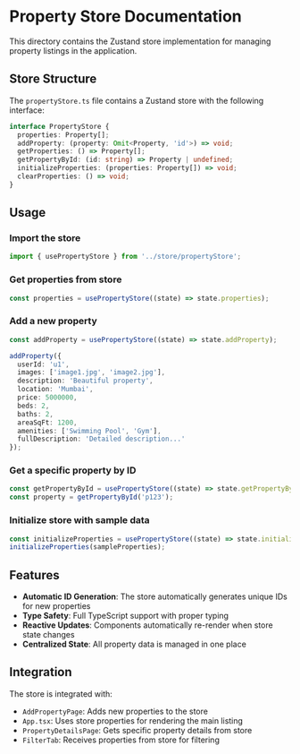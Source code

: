 # Property Store Documentation

This directory contains the Zustand store implementation for managing property listings in the application.

## Store Structure

The `propertyStore.ts` file contains a Zustand store with the following interface:

```typescript
interface PropertyStore {
  properties: Property[];
  addProperty: (property: Omit<Property, 'id'>) => void;
  getProperties: () => Property[];
  getPropertyById: (id: string) => Property | undefined;
  initializeProperties: (properties: Property[]) => void;
  clearProperties: () => void;
}
```

## Usage

### Import the store
```typescript
import { usePropertyStore } from '../store/propertyStore';
```

### Get properties from store
```typescript
const properties = usePropertyStore((state) => state.properties);
```

### Add a new property
```typescript
const addProperty = usePropertyStore((state) => state.addProperty);

addProperty({
  userId: 'u1',
  images: ['image1.jpg', 'image2.jpg'],
  description: 'Beautiful property',
  location: 'Mumbai',
  price: 5000000,
  beds: 2,
  baths: 2,
  areaSqFt: 1200,
  amenities: ['Swimming Pool', 'Gym'],
  fullDescription: 'Detailed description...'
});
```

### Get a specific property by ID
```typescript
const getPropertyById = usePropertyStore((state) => state.getPropertyById);
const property = getPropertyById('p123');
```

### Initialize store with sample data
```typescript
const initializeProperties = usePropertyStore((state) => state.initializeProperties);
initializeProperties(sampleProperties);
```

## Features

- **Automatic ID Generation**: The store automatically generates unique IDs for new properties
- **Type Safety**: Full TypeScript support with proper typing
- **Reactive Updates**: Components automatically re-render when store state changes
- **Centralized State**: All property data is managed in one place

## Integration

The store is integrated with:
- `AddPropertyPage`: Adds new properties to the store
- `App.tsx`: Uses store properties for rendering the main listing
- `PropertyDetailsPage`: Gets specific property details from store
- `FilterTab`: Receives properties from store for filtering 